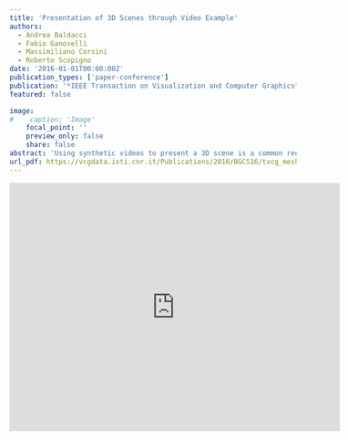 ```yaml
---
title: 'Presentation of 3D Scenes through Video Example'
authors:
  - Andrea Baldacci
  - Fabio Ganovelli
  - Massimiliano Corsini
  - Roberto Scopigno
date: '2016-01-01T00:00:00Z'
publication_types: ['paper-conference']
publication: '*IEEE Transaction on Visualization and Computer Graphics*'
featured: false

image:
#    caption: 'Image'
    focal_point: ''
    preview_only: false
    share: false
abstract: 'Using synthetic videos to present a 3D scene is a common requirement for architects, designers, engineers or Cultural Heritage professionals however it is usually time consuming and, in order to obtain high quality results, the support of a film maker/computer animation expert is necessary. We introduce an alternative approach that takes the 3D scene of interest and an example video as input, and automatically produces a video of the input scene that resembles the given video example. In other words, our algorithm allows the user to ''replicate'' an existing video, on a different 3D scene. We build on the intuition that a video sequence of a static environment is strongly characterized by its optical flow, or, in other words, that two videos are similar if their optical flows are similar. We therefore recast the problem as producing a video of the input scene whose optical flow is similar to the optical flow of the input video. Our intuition is supported by a user-study specifically designed to verify this statement. We have successfully tested our approach on several scenes and input videos, some of which are reported in the accompanying material of this paper.'
url_pdf: https://vcgdata.isti.cnr.it/Publications/2016/BGCS16/tvcg_meshtrailer.pdf
---
```

<iframe width="580" height="435" src="https://www.youtube.com/embed/9Ltg1DAJhHI" frameborder="0" frameborder="0" allowfullscreen>

